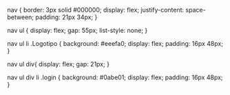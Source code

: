 nav {
    border: 3px solid #000000; 
    display: flex;
    justify-content: space-between;
    padding: 21px 34px;
}

nav ul {
    display: flex;
    gap: 55px;
    list-style: none;
}

nav ul li .Logotipo {
    background: #eeefa0;
    display: flex;
    padding: 16px 48px;
}

nav ul div{
    display: flex;
    gap: 21px;
}

nav ul div li .login {
    background: #0abe01;
    display: flex;
    padding: 16px 48px;
} ‎<This message was edited>
